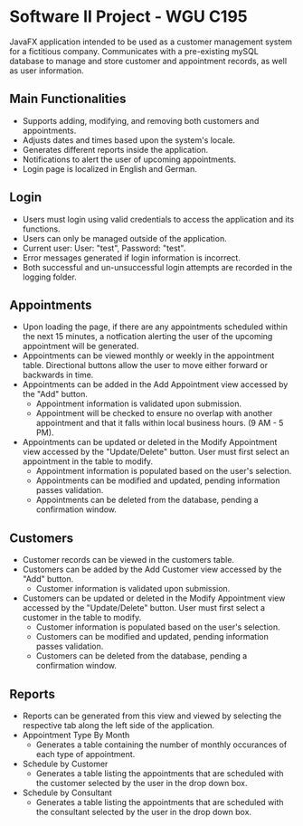 # Software II Project - WGU C195
JavaFX application intended to be used as a customer management system for a fictitious company. Communicates with a pre-existing mySQL database to manage and store customer and appointment records, as well as user information.

## Main Functionalities
- Supports adding, modifying, and removing both customers and appointments.
- Adjusts dates and times based upon the system's locale.
- Generates different reports inside the application.
- Notifications to alert the user of upcoming appointments.
- Login page is localized in English and German.

## Login
- Users must login using valid credentials to access the application and its functions.
- Users can only be managed outside of the application.
- Current user: User: "test", Password: "test".
- Error messages generated if login information is incorrect.
- Both successful and un-unsuccessful login attempts are recorded in the logging folder.

## Appointments
* Upon loading the page, if there are any appointments scheduled within the next 15 minutes, a notfication alerting the user of the upcoming appointment will be generated.
* Appointments can be viewed monthly or weekly in the appointment table. Directional buttons allow the user to move either forward or backwards in time.
* Appointments can be added in the Add Appointment view accessed by the "Add" button.
  - Appointment information is validated upon submission.
  - Appointment will be checked to ensure no overlap with another appointment and that it falls within local business hours. (9 AM - 5 PM).
* Appointments can be updated or deleted in the Modify Appointment view accessed by the "Update/Delete" button. User must first select an appointment in the table to modify.
  - Appointment information is populated based on the user's selection.
  - Appointments can be modified and updated, pending information passes validation.
  - Appointments can be deleted from the database, pending a confirmation window.
  
## Customers
* Customer records can be viewed in the customers table.
* Customers can be added by the Add Customer view accessed by the "Add" button.
  - Customer information is validated upon submission.
* Customers can be updated or deleted in the Modify Appointment view accessed by the "Update/Delete" button. User must first select a customer in the table to modify.
  - Customer information is populated based on the user's selection.
  - Customers can be modified and updated, pending information passes validation.
  - Customers can be deleted from the database, pending a confirmation window.
  
## Reports
* Reports can be generated from this view and viewed by selecting the respective tab along the left side of the application.
* Appointment Type By Month
  - Generates a table containing the number of monthly occurances of each type of appointment.
* Schedule by Customer
  - Generates a table listing the appointments that are scheduled with the customer selected by the user in the drop down box.
* Schedule by Consultant
  - Generates a table listing the appointments that are scheduled with the consultant selected by the user in the drop down box.
